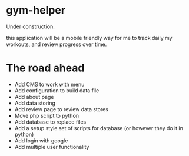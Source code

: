 # gym-helper
Under construction.

this application will be a mobile friendly way for me to track daily my workouts, and review progress over time.

# The road ahead
- Add CMS to work with menu
- Add configuration to build data file
- Add about page
- Add data storing
- Add review page to review data stores
- Move php script to python
- Add database to replace files
- Add a setup style set of scripts for database (or however they do it in python)
- Add login with google
- Add multiple user functionality 
